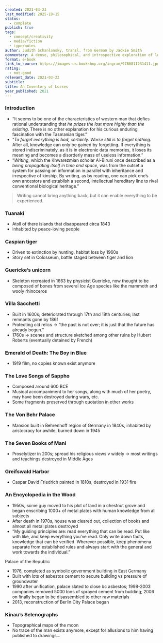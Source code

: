 ```yaml
---
created: 2021-03-23
last_modified: 2025-10-15
status:
  - complete
publish: true
tags:
  - concept/creativity
  - media/fiction
  - type/notes
author: Judith Schanlansky, transl. from German by Jackie Smith
commentary: A dense, philosophical, and introspective exploration of loss, through the stories of humans places and things that once were. In blurring the lines between imagination and history, Schanlansky beautifully captures the spirit and tragedy of her subjects, pulling moments of life and honor from the infinite mass of the forgotten... part of the time. At others, I just had no idea what was going on. Recommended in NYT.
format: e-book
link_to_source: https://images-us.bookshop.org/ingram/9780811231411.jpg?v=enc-v1
rating:
  - not-good
relevant_date: 2021-03-23
subtitle:
title: An Inventory of Losses
year_published: 2021
---
```


### Introduction

- “It seems to be one of the characteristics of western man that defies rational understanding that *he prizes the lost more highly than the existing*. There is no other explanation for his curious enduring fascination with the Tasmanian tiger.”
- “*To forget everything is bad, certainly. Worse still is to forget nothing.* After all, knowledge can only be gained by forgetting. If everything is stored indiscriminately, as it is in electronic data memories, it loses its meaning and becomes a disorderly mass of useless information.”
- “*Writing*, which the Khwarezmian scholar Al-Biruni once described as a *being propagating itself in time and space*, was from the outset a system for passing on information in parallel with inheritance and irrespective of kinship. By writing, as by reading, one can pick one’s own ancestors and establish a second, intellectual hereditary line to rival conventional biological heritage.”

> Writing cannot bring anything back, but it can enable everything to be experienced.

### Tuanaki

- Atoll of there islands that disappeared circa 1843
- Inhabited by peace-loving people

### Caspian tiger

- Driven to extinction by hunting, habitat loss by 1960s
- Story set in Colosseum, battle staged between tiger and lion

### Guericke’s unicorn

- Skeleton recreated in 1663 by physicist Guericke, now thought to be composed of bones from several Ice Age species like the mammoth and wooly rhinoceros

### Villa Sacchetti

- Built in 1600s; deteriorated through 17th and 18th centuries; last remnants gone by 1861
- Protecting old relics → “the past is not over; it is just that the future has already begun.”
- 1760s → scenes and structure sketched among other ruins by Hubert Roberts (eventually detained by French)

### Emerald of Death: The Boy in Blue

- 1919 film, no copies known exist anymore

### The Love Songs of Sappho

- Composed around 600 BCE
- Musical accompaniment to her songs, along with much of her poetry, may have been destroyed during wars, etc.
- Some fragments preserved through quotation in other works

### The Von Behr Palace

- Mansion built in Behrenhoff region of Germany in 1840s, inhabited by aristocracy for awhile, burned down in 1945

### The Seven Books of Mani

- Proselytizer in 200s; spread his religious views v widely → most writings and teachings destroyed in Middle Ages

### Greifswald Harbor

- Caspar David Friedrich painted in 1810s, destroyed in 1931 fire

### An Encyclopedia in the Wood

- 1950s, some guy moved to his plot of land in a chestnut grove and began enscribing 1000+ of metal plates with human knowledge from all subjects
- After death in 1970s, house was cleared out, collection of books and almost all metal plates destroyed
- “My guiding principles are: read everything that can be read. Put like with like, and keep everything you’ve read. Only write down facts, knowledge that can be verified. Wherever possible, keep phenomena separate from established rules and always start with the general and work towards the individual.”

Palace of the Republic

- 1976, completed as symbolic government building in East Germany
- Built with lots of asbestos cement to secure building vs pressure of groundwater
- 1990 after unification, palace slated to close bc asbestos; 1998-2003 companies removed 5000 tons of sprayed cement from building; 2006 on finally began to be disassembled to other raw materials
- 2013, reconstruction of Berlin City Palace began

### Kinau’s Selenographs

- Topographical maps of the moon
- No trace of the man exists anymore, except for allusions to him having published to drawings...
